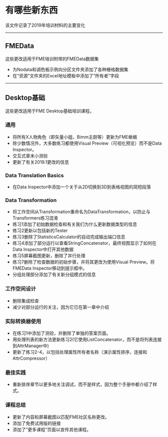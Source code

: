 # 有哪些新东西 #
该文件记录了2019年培训材料的主要变化

---

## FMEData ##
这些更改适用于FME培训附带的FMEData数据集

- 为Nodata和调色板示例向分区文件夹添加了各种栅格数据集
- 在“资源”文件夹的Excel地址模板中添加了“所有者”字段


---

## Desktop基础 ##
这些更改适用于FME Desktop基础培训课程。


### 通用 ###
- 将所有X人物角色（即矢量小姐，Bimm主厨等）更新为FME蜥蜴
- 除少数情况外，大多数练习都使用Visual Preview（可视化预览）而不是Data Inspector。
- 交互式章末小测验
- 更新了有关2019.1更改的信息


### Data Translation Basics ###
- 在Data Inspector中添加一个关于从2D切换到3D到表格视图的简短段落

### Data Transformation ###
- 将工作空间从Transformation重命名为DataTransformation，以防止与Transformers练习混淆
- 练习1添加了初始数据检查和有关我们为什么更新数据类型的信息
- 练习2更新以包括新的Tester
- 练习3删除了StatisticsCalculator的自动完成输出端口信息
- 练习4添加了部分运行以查看StringConcatenator，最终视图显示了如何在Data Inspector中打开其他数据
- 练习5屏幕截图更新，删除了并行处理
- 练习7删除了检查数据的初始步骤，并将其更改为使用Visual Preview。将FMEData Inspector移动到提示框中。 
- 分组处理部分添加了有关新分组模式的信息

### 工作空间设计 ###
- 删除集成检查
- 减少对部分运行的关注，因为它已在第一章中介绍


### 实际转换器使用 ###
- 在练习1中添加了测验，并删除了单独的答案页面。
- 用处理列表的新方法更新练习2(它使用ListConcatenator，而不是将列表连接到AttrManager中)
- 更新了练习2-4，以包括处理属性所有者名称（演示属性排序，连接和AttrCompressor）


### 最佳实践 ###
- 重新排序章节以更多地关注调试，而不是样式，因为整个手册中都介绍了样式。


### 课程总结 ###
- 更新了内容和屏幕截图以匹配FME社区名称更改。
- 添加了免费试用版的链接
- 添加了“更多课程”页面以宣传其他课程。
